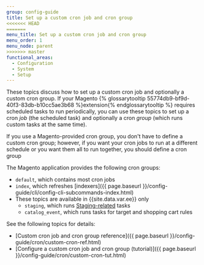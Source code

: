 ```yaml
---
group: config-guide
title: Set up a custom cron job and cron group
<<<<<<< HEAD
=======
menu_title: Set up a custom cron job and cron group
menu_order: 1
menu_node: parent
>>>>>>> master
functional_areas:
  - Configuration
  - System
  - Setup
---
```


These topics discuss how to set up a custom cron job and optionally a custom cron group. If your Magento {% glossarytooltip 55774db9-bf9d-40f3-83db-b10cc5ae3b68 %}extension{% endglossarytooltip %} requires scheduled tasks to run periodically, you can use these topics to set up a cron *job* (the scheduled task) and optionally a cron *group* (which runs custom tasks at the same time).

If you use a Magento-provided cron group, you don't have to define a custom cron group; however, if you want your cron jobs to run at a different schedule or you want them all to run together, you should define a cron group

The Magento application provides the following cron groups:

*	`default`, which contains most cron jobs
*	`index`, which refreshes [indexers]({{ page.baseurl }}/config-guide/cli/config-cli-subcommands-index.html)
*	These topics are available in {{site.data.var.ee}} only
	*	`staging`, which runs [Staging-related](http://docs.magento.com/m2/ee/user_guide/cms/content-staging.html) tasks
	*	`catalog_event`, which runs tasks for target and shopping cart rules

See the following topics for details:

*	[Custom cron job and cron group reference]({{ page.baseurl }}/config-guide/cron/custom-cron-ref.html)
*	[Configure a custom cron job and cron group (tutorial)]({{ page.baseurl }}/config-guide/cron/custom-cron-tut.html)
